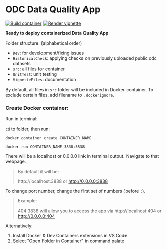 # ODC Data Quality App

[![Build container](https://github.com/kenf1/dqa/actions/workflows/build.yml/badge.svg?branch=main)](https://github.com/kenf1/dqa/actions/workflows/build.yml) [![Render vignette](https://github.com/kenf1/dqa/actions/workflows/render.yml/badge.svg?branch=main)](https://github.com/kenf1/dqa/actions/workflows/render.yml)

__Ready to deploy containerized Data Quality App__

Folder structure: (alphabetical order)

- `Dev`: for development/fixing issues
- `HistoricalCheck`: applying checks on previously uploaded public odc datasets
- `src`: all files for container
- `UnitTest`: unit testing
- `VignetteFiles`: documentation

By default, all files in `src` folder will be included in Docker container. To exclude certain files, add filename to `.dockerignore`.

### Create Docker container:

Run in terminal:

`cd` to folder, then run:

```{shell}
docker container create CONTAINER_NAME .
```

```{shell}
docker run CONTAINER_NAME 3838:3838
```

There will be a localhost or 0.0.0.0 link in terminal output. Navigate to that webpage.

> By default it will be:
> 
> http://localhost:3838 or http://0.0.0.0:3838

To change port number, change the first set of numbers (before `:`).

> Example:
>
> 404:3838 will allow you to access the app via http://localhost:404 or http://0.0.0.0:404

Alternatively:

1. Install Docker & Dev Containers extensions in VS Code
1. Select "Open Folder in Container" in command palate
